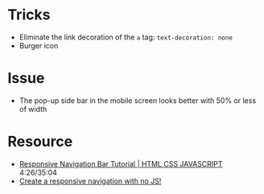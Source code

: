 # Tricks
- Eliminate the link decoration of the ```a``` tag: ```text-decoration: none```
- Burger icon

# Issue
- The pop-up side bar in the mobile screen looks better with 50% or less of width
# Resource
- [Responsive Navigation Bar Tutorial | HTML CSS JAVASCRIPT](https://www.youtube.com/watch?v=gXkqy0b4M5g)  4:26/35:04
- [Create a responsive navigation with no JS!](https://www.youtube.com/watch?v=8QKOaTYvYUA)